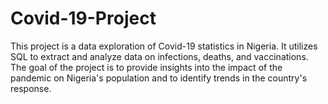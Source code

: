 # Covid-19-Project
This project is a data exploration of Covid-19 statistics in Nigeria. It utilizes SQL to extract and analyze data on infections, deaths, and vaccinations. The goal of the project is to provide insights into the impact of the pandemic on Nigeria's population and to identify trends in the country's response.
